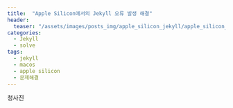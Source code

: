 ```yaml
---
title:  "Apple Silicon에서의 Jekyll 오류 발생 해결"
header:
  teaser: "/assets/images/posts_img/apple_silicon_jekyll/apple_silicon_jekyll.jpg"
categories:
  - Jekyll
  - solve
tags:
  - jekyll
  - macos
  - apple silicon
  - 문제해결
---
```


청사진